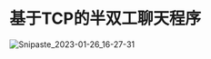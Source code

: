 # 基于TCP的半双工聊天程序

![Snipaste_2023-01-26_16-27-31](https://user-images.githubusercontent.com/81157360/214789610-feb0f603-018f-41a8-a7a9-78c6cce16cdb.jpg)
